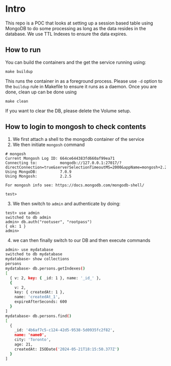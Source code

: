 # Intro
This repo is a POC that looks at setting up a session based table using MongoDB to do some processing as long as the 
data resides in the database. We use TTL Indexes to ensure the data expires.
## How to run
You can build the containers and the get the service running using:
```
make buildup
```
This runs the container in as a foreground process.
Please use `-d` option to the `buildup` rule in Makefile to ensure it runs as a daemon.
Once you are done, clean up can be done using
```
make clean
```

If you want to clear the DB, please delete the Volume setup.

## How to login to mongosh to check contents
1. We first attach a shell to the mongodb container of the service
2. We then initiate `mongosh` command
```
# mongosh
Current Mongosh Log ID: 664ce644383fd660af99ea71
Connecting to:          mongodb://127.0.0.1:27017/?directConnection=true&serverSelectionTimeoutMS=2000&appName=mongosh+2.2.5
Using MongoDB:          7.0.9
Using Mongosh:          2.2.5

For mongosh info see: https://docs.mongodb.com/mongodb-shell/

test> 
```
3. We then switch to `admin` and authenticate by doing:
```
test> use admin
switched to db admin
admin> db.auth("rootuser", "rootpass")
{ ok: 1 }
admin>
```
4. we can then finally switch to our DB and then execute commands
```bash
admin> use mydatabase
switched to db mydatabase
mydatabase> show collections
persons
mydatabase> db.persons.getIndexes()
[
  { v: 2, key: { _id: 1 }, name: '_id_' },
  {
    v: 2,
    key: { createdAt: 1 },
    name: 'createdAt_1',
    expireAfterSeconds: 600
  }
]
mydatabase> db.persons.find()
[
  {
    _id: '4b6af7c5-c124-42d5-9538-5d0935fc2f82',
    name: 'name0',
    city: 'Toronto',
    age: 21,
    createdAt: ISODate('2024-05-21T18:15:50.377Z')
  }
]
```
